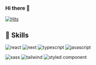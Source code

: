 ### Hi there 👋

[![Hits](https://hits.seeyoufarm.com/api/count/incr/badge.svg?url=https%3A%2F%2Fgithub.com%2Fggjiny&count_bg=%23F29CB9&title_bg=%23AC9E9E&icon=&icon_color=%23E7E7E7&title=hits&edge_flat=false)](https://hits.seeyoufarm.com)

## 🚀 Skills
![react](	https://img.shields.io/badge/React-20232A?style=for-the-badge&logo=react&logoColor=61DAFB)
![next](https://img.shields.io/badge/Next.js-000?logo=nextdotjs&logoColor=fff&style=for-the-badge)
![typescript](https://img.shields.io/badge/TypeScript-007ACC?style=for-the-badge&logo=typescript&logoColor=white)
![javascript](	https://img.shields.io/badge/JavaScript-F7DF1E?style=for-the-badge&logo=JavaScript&logoColor=white)

![sass](https://img.shields.io/badge/Sass-CC6699?style=for-the-badge&logo=sass&logoColor=white)
![tailwind](	https://img.shields.io/badge/Tailwind_CSS-38B2AC?style=for-the-badge&logo=tailwind-css&logoColor=white)
![styled component](https://img.shields.io/badge/styled--components-DB7093?style=for-the-badge&logo=styled-components&logoColor=white)

<!--
**ggjiny/ggjiny** is a ✨ _special_ ✨ repository because its `README.md` (this file) appears on your GitHub profile.

Here are some ideas to get you started:

- 🔭 I’m currently working on ...
- 🌱 I’m currently learning ...
- 👯 I’m looking to collaborate on ...
- 🤔 I’m looking for help with ...
- 💬 Ask me about ...
- 📫 How to reach me: ...
- 😄 Pronouns: ...
- ⚡ Fun fact: ...
-->
